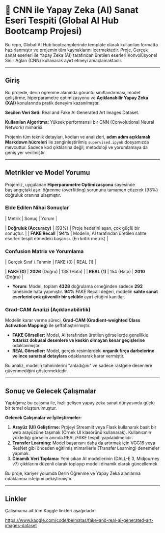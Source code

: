 # 🎨 CNN ile Yapay Zeka (AI) Sanat Eseri Tespiti (Global AI Hub Bootcamp Projesi)

Bu repo, Global AI Hub bootcamplerinde template olarak kullanılan formatta hazırlanmıştır ve projemin tüm kaynaklarını içermektedir. Proje, Gerçek sanat eserleri ile Yapay Zeka (AI) tarafından üretilen eserleri Konvolüsyonel Sinir Ağları (CNN) kullanarak ayırt etmeyi amaçlamaktadır.

---

## Giriş

Bu projede, derin öğrenme alanında görüntü sınıflandırması, model geliştirme, hiperparametre optimizasyonu ve **Açıklanabilir Yapay Zeka (XAI)** konularında pratik deneyim kazanılmıştır.

**Seçilen Veri Seti:** Real and Fake AI Generated Art Images Dataset.

**Kullanılan Algoritma:** Yüksek performanslı bir CNN (Convolutional Neural Network) mimarisi.

Projenin tüm teknik detayları, kodları ve analizleri, **adım adım açıklamalı Markdown hücreleri** ile zenginleştirilmiş `supervised.ipynb` dosyamızda mevcuttur. Sadece kod çıktılarına değil, metodoloji ve yorumlamaya da geniş yer verilmiştir.

---

## Metrikler ve Model Yorumu

Projemiz, uygulanan **Hiperparametre Optimizasyonu** sayesinde başlangıçtaki aşırı öğrenme (overfitting) sorununu tamamen çözerek {93\%} doğruluk oranına ulaşmıştır.

### Elde Edilen Nihai Sonuçlar

| Metrik | Sonuç | Yorum |

| **Doğruluk (Accuracy)** | {93\%} | Proje hedefini aşan, çok güçlü bir sonuçtur. |
| **FAKE Recall** | $\mathbf{94\%}$ | Modelin, AI tarafından üretilen sahte eserleri tespit etmedeki başarısı. (En kritik metrik) |

### Confusion Matrix ve Yorumlama

| Gerçek Sınıf \ Tahmin | FAKE (0) | REAL (1) |

| **FAKE (0)** | $\mathbf{2026}$ (Doğru) | $138$ (Hata) |
| **REAL (1)** | $154$ (Hata) | $\mathbf{2010}$ (Doğru) |

* **Yorum:** Model, toplam $\mathbf{4328}$ doğrulama örneğinden sadece $\mathbf{292}$ tanesinde hata yapmıştır. $\mathbf{94\%}$ FAKE Recall değeri, modelin **sahte sanat eserlerini çok güvenilir bir şekilde** ayırt ettiğini kanıtlar.

### Grad-CAM Analizi (Açıklanabilirlik)

Modelin karar verme süreci, **Grad-CAM (Gradient-weighted Class Activation Mapping)** ile şeffaflaştırılmıştır.

* **FAKE Görseller:** Model, AI tarafından üretilen görsellerde genellikle **tutarsız dokusal desenlere ve keskin olmayan kenar geçişlerine** odaklanmıştır.
* **REAL Görseller:** Model, gerçek resimlerdeki **organik fırça darbelerine ve ince sanatsal detaylara** odaklanarak karar vermiştir.

Bu analiz, modelin tahminlerini "anladığını" ve sadece rastgele desenlere güvenmediğini göstermektedir.

---

## Sonuç ve Gelecek Çalışmalar

Yaptığımız bu çalışma ile, hızlı gelişen yapay zeka sanat dünyasında güçlü bir temel oluşturulmuştur.

**Gelecek Çalışmalar ve İyileştirmeler:**

1.  **Arayüz (UI) Geliştirme:** Projeyi Streamlit veya Flask kullanarak basit bir web arayüzüne taşımak (Örnek UI klasörünü kullanarak). Kullanıcının yüklediği görselin anında REAL/FAKE tespiti yapılabilmelidir.
2.  **Transfer Learning:** Model başarısını daha da artırmak için VGG16 veya ResNet gibi önceden eğitilmiş mimarilerle (Transfer Learning) denemeler yapmak.
3.  **Dinamik Veri Toplama:** Yeni çıkan AI modellerinin (DALL-E 3, Midjourney v7) çıktılarını düzenli olarak toplayıp modeli dinamik olarak güncellemek.

Bu proje, kariyer yolumda Derin Öğrenme ve Yapay Zeka alanlarına odaklanma isteğimi pekiştirmiştir.

---

## Linkler

Çalışmama ait tüm Kaggle linkleri aşağıdadır:

https://www.kaggle.com/code/belmatas/fake-and-real-ai-generated-art-images-dataset

